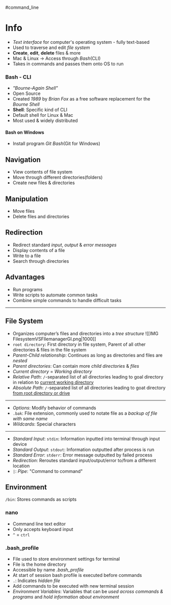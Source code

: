 #command_line

# Info
- *Text interface* for computer's operating system - fully text-based
- Used to traverse and edit *file system*
- **Create**, **edit**, **delete** files & more
- Mac & Linux -> Access through *Bash*(CLI)
- Takes in commands and passes them onto OS to run
### Bash - CLI
- *"Bourne-Again Shell"*
- Open Source
- Created *1989* by *Brian Fox* as a free software replacement for the *Bourne Shell*
- **Shell**: Specific kind of CLI
- Default shell for Linux & Mac
- Most used & widely distributed
#### Bash on Windows
- Install program *Git Bash*(Git for Windows)
## Navigation
- View contents of file system
- Move through different directories(folders)
- Create new files & directories
## Manipulation
- Move files
- Delete files and directories
## Redirection
- Redirect standard *input*, *output* & *error messages*
- Display contents of a file
- Write to a file
- Search through directories
## Advantages
- Run programs
- Write scripts to automate common tasks
- Combine simple commands to handle difficult tasks
---
## File System
- Organizes computer’s files and directories into a *tree structure*
![[IMG FilesystemVSFIlemanagerGI.png|1000]]
- `root directory`: First directory in file system, Parent of all other directories & files in the file system
- *Parent-Child relationship*: Continues as long as directories and files are *nested*
- *Parent directories*: Can contain more *child directories* & *files*
- *Current directory* = *Working directory*
- *Relative Path*: `/`-separated list of all directories leading to goal directory in relation to <u>current working directory</u>
- *Absolute Path*: `/`-separated list of all directories leading to goat directory <u>from root directory or drive</u>
---
- *Options*: Modify behavior of commands
- `.bak`: File extension, commonly used to notate file as a *backup of file with same name*
- *Wildcards*: Special characters
---
- *Standard Input*: `stdin`: Information inputted into terminal through input device
- *Standard Output*: `stdout`: Information outputted after process is run
- *Standard Error*: `stderr`: Error message outputted by failed process
- *Redirection*: Reroutes standard input/output/error to/from a different location
- `|`: *Pipe*: "Command to command"
## Environment
`/bin`: Stores commands as scripts
### nano
- Command line text editor
- Only accepts keyboard input
- `^` = `ctrl`
### .bash_profile
- File used to store environment settings for terminal
- File is the home directory
- Accessible by name *.bash_profile*
- At start of session bash profile is executed before commands
- `.`: Indicates *hidden file*
- Add commands to be executed with new terminal session
- *Environment Variables*: Variables that can be *used across commands & programs* and *hold information about environment*